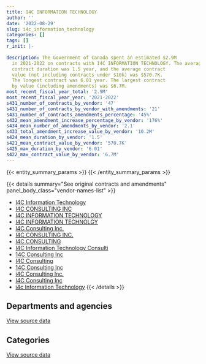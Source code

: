 ```yaml
---
title: I4C INFORMATION TECHNOLOGY
author: ''
date: '2022-08-29'
slug: i4c_information_technology
categories: []
tags: []
r_init: |-
  
description: The Government of Canada spent an estimated $2.9M
  in 2021-2022 on contracts with I4C INFORMATION TECHNOLOGY. The average
  contract duration was 1.5 year, and the average contract
  value (not including contracts under $10k) was $570.7K.
  The longest contract was 6.01 year. The largest contract
  by value (including amendments) was $6.7M.
most_recent_fiscal_year_total: '2.9M'
most_recent_fiscal_year_year: '2021-2022'
s431_number_of_contracts_by_vendor: '47'
s431_number_of_contracts_by_vendor_with_amendments: '21'
s431_number_of_contracts_amendments_percentage: '45%'
s432_mean_amendment_increase_percentage_by_vendor: '176%'
s434_mean_number_of_amendments_by_vendor: '2.1'
s433_total_amendment_increase_value_by_vendor: '10.2M'
s424_mean_duration_by_vendor: '1.5'
s421_mean_contract_value_by_vendor: '570.7K'
s425_max_duration_by_vendor: '6.01'
s422_max_contract_value_by_vendor: '6.7M'
---
```


<script src="/rmarkdown-libs/htmlwidgets/htmlwidgets.js"></script>
<link href="/rmarkdown-libs/datatables-css/datatables-crosstalk.css" rel="stylesheet" />
<script src="/rmarkdown-libs/datatables-binding/datatables.js"></script>
<script src="/rmarkdown-libs/jquery/jquery-3.6.0.min.js"></script>
<link href="/rmarkdown-libs/dt-core-bootstrap/css/dataTables.bootstrap.min.css" rel="stylesheet" />
<link href="/rmarkdown-libs/dt-core-bootstrap/css/dataTables.bootstrap.extra.css" rel="stylesheet" />
<script src="/rmarkdown-libs/dt-core-bootstrap/js/jquery.dataTables.min.js"></script>
<script src="/rmarkdown-libs/dt-core-bootstrap/js/dataTables.bootstrap.min.js"></script>
<link href="/rmarkdown-libs/crosstalk/css/crosstalk.min.css" rel="stylesheet" />
<script src="/rmarkdown-libs/crosstalk/js/crosstalk.min.js"></script>
<script src="/rmarkdown-libs/htmlwidgets/htmlwidgets.js"></script>
<link href="/rmarkdown-libs/datatables-css/datatables-crosstalk.css" rel="stylesheet" />
<script src="/rmarkdown-libs/datatables-binding/datatables.js"></script>
<script src="/rmarkdown-libs/jquery/jquery-3.6.0.min.js"></script>
<link href="/rmarkdown-libs/dt-core-bootstrap/css/dataTables.bootstrap.min.css" rel="stylesheet" />
<link href="/rmarkdown-libs/dt-core-bootstrap/css/dataTables.bootstrap.extra.css" rel="stylesheet" />
<script src="/rmarkdown-libs/dt-core-bootstrap/js/jquery.dataTables.min.js"></script>
<script src="/rmarkdown-libs/dt-core-bootstrap/js/dataTables.bootstrap.min.js"></script>
<link href="/rmarkdown-libs/crosstalk/css/crosstalk.min.css" rel="stylesheet" />
<script src="/rmarkdown-libs/crosstalk/js/crosstalk.min.js"></script>

{{< entity_summary_params >}}
{{< /entity_summary_params >}}

{{< details summary="See original contracts and amendments" panel_body_class="vendor-names-list" >}}
- [I4C Information Technology](https://search.open.canada.ca/en/ct/?sort=contract_value_f%20desc&page=1&search_text=%22I4C%20Information%20Technology%22)
- [I4C CONSULTING INC](https://search.open.canada.ca/en/ct/?sort=contract_value_f%20desc&page=1&search_text=%22I4C%20CONSULTING%20INC%22)
- [I4C INFORMATION TECHNOLOGY](https://search.open.canada.ca/en/ct/?sort=contract_value_f%20desc&page=1&search_text=%22I4C%20INFORMATION%20TECHNOLOGY%22)
- [I4C INFORMATION TECHNOLGY](https://search.open.canada.ca/en/ct/?sort=contract_value_f%20desc&page=1&search_text=%22I4C%20INFORMATION%20TECHNOLGY%22)
- [I4C Consulting Inc.](https://search.open.canada.ca/en/ct/?sort=contract_value_f%20desc&page=1&search_text=%22I4C%20Consulting%20Inc.%22)
- [I4C CONSULTING INC.](https://search.open.canada.ca/en/ct/?sort=contract_value_f%20desc&page=1&search_text=%22I4C%20CONSULTING%20INC.%22)
- [I4C CONSULTING](https://search.open.canada.ca/en/ct/?sort=contract_value_f%20desc&page=1&search_text=%22I4C%20CONSULTING%22)
- [I4C Information Technology Consulti](https://search.open.canada.ca/en/ct/?sort=contract_value_f%20desc&page=1&search_text=%22I4C%20Information%20Technology%20Consulti%22)
- [14C Consulting Inc](https://search.open.canada.ca/en/ct/?sort=contract_value_f%20desc&page=1&search_text=%2214C%20Consulting%20%20Inc%22)
- [I4C Consulting](https://search.open.canada.ca/en/ct/?sort=contract_value_f%20desc&page=1&search_text=%22I4C%20Consulting%22)
- [14C Consulting Inc](https://search.open.canada.ca/en/ct/?sort=contract_value_f%20desc&page=1&search_text=%2214C%20Consulting%20Inc%22)
- [i4C Consulting Inc.](https://search.open.canada.ca/en/ct/?sort=contract_value_f%20desc&page=1&search_text=%22i4C%20Consulting%20Inc.%22)
- [I4C Consulting Inc](https://search.open.canada.ca/en/ct/?sort=contract_value_f%20desc&page=1&search_text=%22I4C%20Consulting%20Inc%22)
- [i4c Information Technology](https://search.open.canada.ca/en/ct/?sort=contract_value_f%20desc&page=1&search_text=%22i4c%20Information%20Technology%22)
{{< /details >}}

## Departments and agencies

<div id="htmlwidget-1" style="width:100%;height:auto;" class="datatables html-widget"></div>
<script type="application/json" data-for="htmlwidget-1">{"x":{"style":"bootstrap","filter":"none","vertical":false,"data":[["<a href=\"/departments/aafc-aac/\">Agriculture and Agri-Food Canada<\/a>","<a href=\"/departments/cbsa-asfc/\">Canada Border Services Agency<\/a>","<a href=\"/departments/cra-arc/\">Canada Revenue Agency<\/a>","<a href=\"/departments/dfatd-maecd/\">Global Affairs Canada<\/a>","<a href=\"/departments/dnd-mdn/\">National Defence<\/a>","<a href=\"/departments/ec/\">Environment and Climate Change Canada<\/a>","<a href=\"/departments/hc-sc/\">Health Canada<\/a>","<a href=\"/departments/osfi-bsif/\">Office of the Superintendent of Financial Institutions Canada<\/a>","<a href=\"/departments/pco-bcp/\">Privy Council Office<\/a>","<a href=\"/departments/rcmp-grc/\">Royal Canadian Mounted Police<\/a>","<a href=\"/departments/ssc-spc/\">Shared Services Canada<\/a>","<a href=\"/departments/tbs-sct/\">Treasury Board of Canada Secretariat<\/a>"],[1417653.71,260846.76,13316.65,162328.55,320477.08,231413.07,null,365646.46,null,null,86046.12,1347344.25],[781827.52,261561.41,null,414437.01,null,170332.39,null,409255.67,null,null,214237.27,162419.58],[1331129.68,174374.27,null,113937.73,null,172742.13,7204.82,408137.49,377073.27,null,213651.93,null],[895407.89,null,null,null,null,37727.43,19336.48,408137.49,1408676.91,107611.57,null,10593.75]],"container":"<table class=\"table table-striped table-hover row-border order-column display\">\n  <thead>\n    <tr>\n      <th>Department<\/th>\n      <th>2018-2019<\/th>\n      <th>2019-2020<\/th>\n      <th>2020-2021<\/th>\n      <th>2021-2022<\/th>\n    <\/tr>\n  <\/thead>\n<\/table>","options":{"order":[[4,"desc"]],"pageLength":10,"autoWidth":true,"columnDefs":[{"targets":1,"render":"function(data, type, row, meta) {\n    return type !== 'display' ? data : DTWidget.formatCurrency(data, \"$\", 2, 3, \",\", \".\", true, null);\n  }"},{"targets":2,"render":"function(data, type, row, meta) {\n    return type !== 'display' ? data : DTWidget.formatCurrency(data, \"$\", 2, 3, \",\", \".\", true, null);\n  }"},{"targets":3,"render":"function(data, type, row, meta) {\n    return type !== 'display' ? data : DTWidget.formatCurrency(data, \"$\", 2, 3, \",\", \".\", true, null);\n  }"},{"targets":4,"render":"function(data, type, row, meta) {\n    return type !== 'display' ? data : DTWidget.formatCurrency(data, \"$\", 2, 3, \",\", \".\", true, null);\n  }"},{"width":"16%","targets":[1,2,3,4]},{"className":"dt-right","targets":[1,2,3,4]}],"orderClasses":false}},"evals":["options.columnDefs.0.render","options.columnDefs.1.render","options.columnDefs.2.render","options.columnDefs.3.render"],"jsHooks":[]}</script>
<p class="text-right">
<a href="https://github.com/GoC-Spending/contracts-data/tree/main/data/out/vendors/i4c_information_technology/summary_by_fiscal_year_by_department.csv" class="source-data-link btn btn-link">View source data</a>
</p>

## Categories

<div id="htmlwidget-2" style="width:100%;height:auto;" class="datatables html-widget"></div>
<script type="application/json" data-for="htmlwidget-2">{"x":{"style":"bootstrap","filter":"none","vertical":false,"data":[["<a href=\"/categories/defence/\">Defence<\/a>","<a href=\"/categories/professional_services/\">Professional services<\/a>","<a href=\"/categories/information_technology/\">Information technology<\/a>"],[125665.08,1676593.19,2402814.36],[null,695437.47,1718633.38],[null,242274.56,2555976.75],[null,29930.23,2857561.29]],"container":"<table class=\"table table-striped table-hover row-border order-column display\">\n  <thead>\n    <tr>\n      <th>Category<\/th>\n      <th>2018-2019<\/th>\n      <th>2019-2020<\/th>\n      <th>2020-2021<\/th>\n      <th>2021-2022<\/th>\n    <\/tr>\n  <\/thead>\n<\/table>","options":{"order":[[4,"desc"]],"dom":"t","pageLength":30,"autoWidth":true,"columnDefs":[{"targets":1,"render":"function(data, type, row, meta) {\n    return type !== 'display' ? data : DTWidget.formatCurrency(data, \"$\", 2, 3, \",\", \".\", true, null);\n  }"},{"targets":2,"render":"function(data, type, row, meta) {\n    return type !== 'display' ? data : DTWidget.formatCurrency(data, \"$\", 2, 3, \",\", \".\", true, null);\n  }"},{"targets":3,"render":"function(data, type, row, meta) {\n    return type !== 'display' ? data : DTWidget.formatCurrency(data, \"$\", 2, 3, \",\", \".\", true, null);\n  }"},{"targets":4,"render":"function(data, type, row, meta) {\n    return type !== 'display' ? data : DTWidget.formatCurrency(data, \"$\", 2, 3, \",\", \".\", true, null);\n  }"},{"width":"16%","targets":[1,2,3,4]},{"className":"dt-right","targets":[1,2,3,4]}],"orderClasses":false,"lengthMenu":[10,25,30,50,100]}},"evals":["options.columnDefs.0.render","options.columnDefs.1.render","options.columnDefs.2.render","options.columnDefs.3.render"],"jsHooks":[]}</script>
<p class="text-right">
<a href="https://github.com/GoC-Spending/contracts-data/tree/main/data/out/vendors/i4c_information_technology/summary_by_fiscal_year_by_category.csv" class="source-data-link btn btn-link">View source data</a>
</p>
